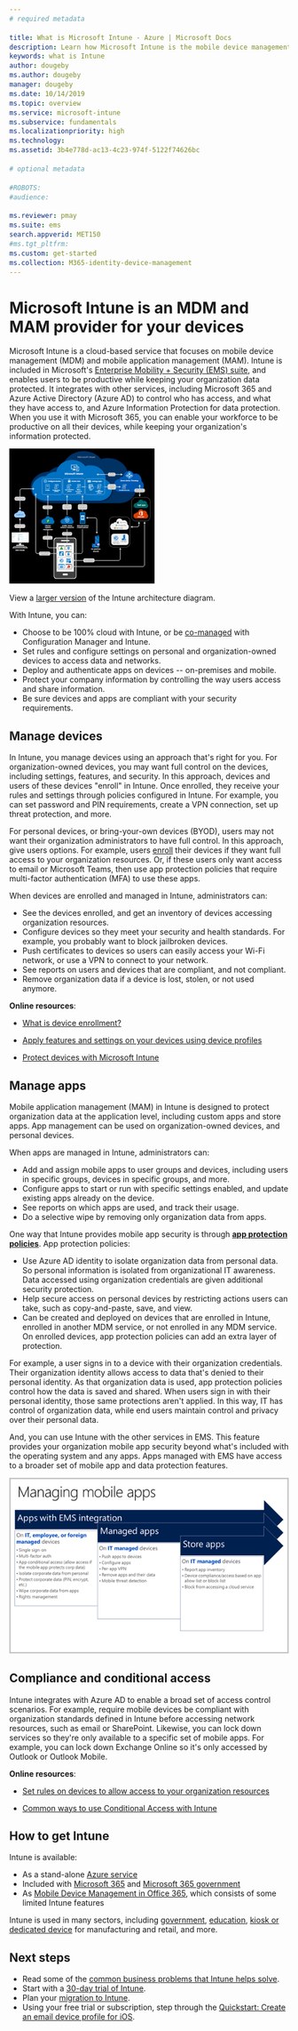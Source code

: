 ```yaml
---
# required metadata

title: What is Microsoft Intune - Azure | Microsoft Docs
description: Learn how Microsoft Intune is the mobile device management (MDM) and mobile app management (MAM) component of the Enterprise Mobility + Security solution and how it helps you protect company data.
keywords: what is Intune
author: dougeby
ms.author: dougeby
manager: dougeby
ms.date: 10/14/2019
ms.topic: overview
ms.service: microsoft-intune
ms.subservice: fundamentals
ms.localizationpriority: high
ms.technology:
ms.assetid: 3b4e778d-ac13-4c23-974f-5122f74626bc

# optional metadata

#ROBOTS:
#audience:

ms.reviewer: pmay
ms.suite: ems
search.appverid: MET150
#ms.tgt_pltfrm:
ms.custom: get-started
ms.collection: M365-identity-device-management
---
```

# Microsoft Intune is an MDM and MAM provider for your devices

Microsoft Intune is a cloud-based service that focuses on mobile device management (MDM) and mobile application management (MAM). Intune is included in Microsoft's [Enterprise Mobility + Security (EMS) suite](https://www.microsoft.com/microsoft-365/enterprise-mobility-security), and enables users to be productive while keeping your organization data protected. It integrates with other services, including Microsoft 365 and Azure Active Directory (Azure AD) to control who has access, and what they have access to, and Azure Information Protection for data protection. When you use it with Microsoft 365, you can enable your workforce to be productive on all their devices, while keeping your organization's information protected.

![Image of Intune architecture](./media/what-is-intune/intunearch_sm.png)

View a [larger version](./media/what-is-intune/intunearchitecture.svg) of the Intune architecture diagram.

With Intune, you can:

- Choose to be 100% cloud with Intune, or be [co-managed](https://docs.microsoft.com/configmgr/comanage/overview) with Configuration Manager and Intune.
- Set rules and configure settings on personal and organization-owned devices to access data and networks.
- Deploy and authenticate apps on devices -- on-premises and mobile.
- Protect your company information by controlling the way users access and share information.
- Be sure devices and apps are compliant with your security requirements.

## Manage devices

In Intune, you manage devices using an approach that's right for you. For organization-owned devices, you may want full control on the devices, including settings, features, and security. In this approach, devices and users of these devices "enroll" in Intune. Once enrolled, they receive your rules and settings through policies configured in Intune. For example, you can set password and PIN requirements, create a VPN connection, set up threat protection, and more.

For personal devices, or bring-your-own devices (BYOD), users may not want their organization administrators to have full control. In this approach, give users options. For example, users [enroll](../enrollment/device-enrollment.md) their devices if they want full access to your organization resources. Or, if these users only want access to email or Microsoft Teams, then use app protection policies that require multi-factor authentication (MFA) to use these apps.

When devices are enrolled and managed in Intune, administrators can:

- See the devices enrolled, and get an inventory of devices accessing organization resources.
- Configure devices so they meet your security and health standards. For example, you probably want to block jailbroken devices.
- Push certificates to devices so users can easily access your Wi-Fi network, or use a VPN to connect to your network.
- See reports on users and devices that are compliant, and not compliant.
- Remove organization data if a device is lost, stolen, or not used anymore.

**Online resources**:

- [What is device enrollment?](../enrollment/device-enrollment.md)

- [Apply features and settings on your devices using device profiles](../configuration/device-profiles.md)

- [Protect devices with Microsoft Intune](../protect/device-protect.md)

## Manage apps

Mobile application management (MAM) in Intune is designed to protect organization data at the application level, including custom apps and store apps. App management can be used on organization-owned devices, and personal devices.

When apps are managed in Intune, administrators can:

- Add and assign mobile apps to user groups and devices, including users in specific groups, devices in specific groups, and more.
- Configure apps to start or run with specific settings enabled, and update existing apps already on the device.
- See reports on which apps are used, and track their usage.
- Do a selective wipe by removing only organization data from apps.

One way that Intune provides mobile app security is through **[app protection policies](../apps/app-protection-policy.md)**. App protection policies:

- Use Azure AD identity to isolate organization data from personal data. So personal information is isolated from organizational IT awareness. Data accessed using organization credentials are given additional security protection.
- Help secure access on personal devices by restricting actions users can take, such as copy-and-paste, save, and view.
- Can be created and deployed on devices that are enrolled in Intune, enrolled in another MDM service, or not enrolled in any MDM service. On enrolled devices, app protection policies can add an extra layer of protection.

For example, a user signs in to a device with their organization credentials. Their organization identity allows access to data that's denied to their personal identity. As that organization data is used, app protection policies control how the data is saved and shared. When users sign in with their personal identity, those same protections aren't applied. In this way, IT has control of organization data, while end users maintain control and privacy over their personal data.

And, you can use Intune with the other services in EMS. This feature provides your organization mobile app security beyond what's included with the operating system and any apps. Apps managed with EMS have access to a broader set of mobile app and data protection features.

![Image that shows the levels of app management data security](./media/what-is-intune/managing-mobile-apps.png)

## Compliance and conditional access

Intune integrates with Azure AD to enable a broad set of access control scenarios. For example, require mobile devices be compliant with organization standards defined in Intune before accessing network resources, such as email or SharePoint. Likewise, you can lock down services so they're only available to a specific set of mobile apps. For example, you can lock down Exchange Online so it's only accessed by Outlook or Outlook Mobile.

**Online resources**:

- [Set rules on devices to allow access to your organization resources](../protect/device-compliance-get-started.md)

- [Common ways to use Conditional Access with Intune](../protect/conditional-access-intune-common-ways-use.md)

## How to get Intune

Intune is available:

- As a stand-alone [Azure service](https://go.microsoft.com/fwlink/?linkid=2090973)
- Included with [Microsoft 365](https://www.microsoft.com/microsoft-365/enterprise-mobility-security/microsoft-intune) and [Microsoft 365 government](https://www.microsoft.com/microsoft-365/government)
- As [Mobile Device Management in Office 365](https://support.office.com/article/Set-up-Mobile-Device-Management-MDM-in-Office-365-dd892318-bc44-4eb1-af00-9db5430be3cd), which consists of some limited Intune features

Intune is used in many sectors, including [government](https://docs.microsoft.com/enterprise-mobility-security/solutions/ems-govt-service-description), [education](https://www.microsoft.com/en-us/education/intune), [kiosk or dedicated device](../configuration/kiosk-settings.md) for manufacturing and retail, and more.

## Next steps

- Read some of the [common business problems that Intune helps solve](https://docs.microsoft.com/intune/common-scenarios).
- Start with a [30-day trial of Intune](free-trial-sign-up.md).
- Plan your [migration to Intune](migration-guide.md).
- Using your free trial or subscription, step through the [Quickstart: Create an email device profile for iOS](../configuration/quickstart-email-profile.md).
